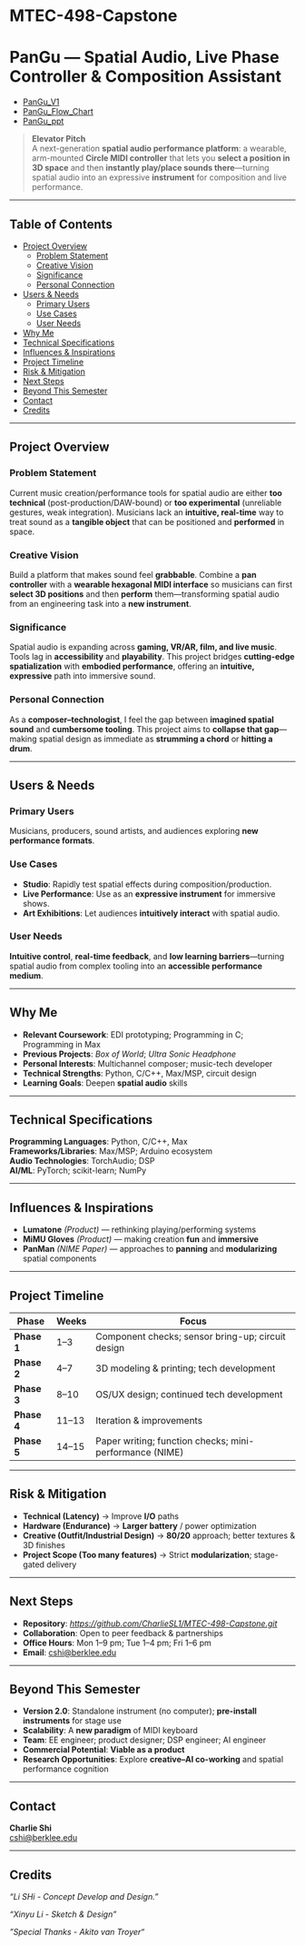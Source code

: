 # MTEC-498-Capstone
# PanGu — Spatial Audio, Live Phase Controller & Composition Assistant
- [PanGu_V1](PanGu_V1.jpg)
- [PanGu_Flow_Chart](PanGu.png)
- [PanGu_ppt](PanGu.pdf)

> **Elevator Pitch**  
> A next-generation **spatial audio performance platform**: a wearable, arm-mounted **Circle MIDI controller** that lets you **select a position in 3D space** and then **instantly play/place sounds there**—turning spatial audio into an expressive **instrument** for composition and live performance.

---

## Table of Contents
- [Project Overview](#project-overview)
  - [Problem Statement](#problem-statement)
  - [Creative Vision](#creative-vision)
  - [Significance](#significance)
  - [Personal Connection](#personal-connection)
- [Users & Needs](#users--needs)
  - [Primary Users](#primary-users)
  - [Use Cases](#use-cases)
  - [User Needs](#user-needs)
- [Why Me](#why-me)
- [Technical Specifications](#technical-specifications)
- [Influences & Inspirations](#influences--inspirations)
- [Project Timeline](#project-timeline)
- [Risk & Mitigation](#risk--mitigation)
- [Next Steps](#next-steps)
- [Beyond This Semester](#beyond-this-semester)
- [Contact](#contact)
- [Credits](#credits)

---

## Project Overview

### Problem Statement
Current music creation/performance tools for spatial audio are either **too technical** (post-production/DAW-bound) or **too experimental** (unreliable gestures, weak integration). Musicians lack an **intuitive, real-time** way to treat sound as a **tangible object** that can be positioned and **performed** in space.

### Creative Vision
Build a platform that makes sound feel **grabbable**. Combine a **pan controller** with a **wearable hexagonal MIDI interface** so musicians can first **select 3D positions** and then **perform** them—transforming spatial audio from an engineering task into a **new instrument**.

### Significance
Spatial audio is expanding across **gaming, VR/AR, film, and live music**. Tools lag in **accessibility** and **playability**. This project bridges **cutting-edge spatialization** with **embodied performance**, offering an **intuitive, expressive** path into immersive sound.

### Personal Connection
As a **composer–technologist**, I feel the gap between **imagined spatial sound** and **cumbersome tooling**. This project aims to **collapse that gap**—making spatial design as immediate as **strumming a chord** or **hitting a drum**.

---

## Users & Needs

### Primary Users
Musicians, producers, sound artists, and audiences exploring **new performance formats**.

### Use Cases
- **Studio**: Rapidly test spatial effects during composition/production.  
- **Live Performance**: Use as an **expressive instrument** for immersive shows.  
- **Art Exhibitions**: Let audiences **intuitively interact** with spatial audio.

### User Needs
**Intuitive control**, **real-time feedback**, and **low learning barriers**—turning spatial audio from complex tooling into an **accessible performance medium**.

---

## Why Me
- **Relevant Coursework**: EDI prototyping; Programming in C; Programming in Max  
- **Previous Projects**: *Box of World*; *Ultra Sonic Headphone*  
- **Personal Interests**: Multichannel composer; music-tech developer  
- **Technical Strengths**: Python, C/C++, Max/MSP, circuit design  
- **Learning Goals**: Deepen **spatial audio** skills

---

## Technical Specifications
**Programming Languages**: Python, C/C++, Max  
**Frameworks/Libraries**: Max/MSP; Arduino ecosystem  
**Audio Technologies**: TorchAudio; DSP  
**AI/ML**: PyTorch; scikit-learn; NumPy

---

## Influences & Inspirations
- **Lumatone** *(Product)* — rethinking playing/performing systems  
- **MiMU Gloves** *(Product)* — making creation **fun** and **immersive**  
- **PanMan** *(NIME Paper)* — approaches to **panning** and **modularizing** spatial components

---

## Project Timeline

| Phase | Weeks | Focus |
|---|---|---|
| **Phase 1** | 1–3 | Component checks; sensor bring-up; circuit design |
| **Phase 2** | 4–7 | 3D modeling & printing; tech development |
| **Phase 3** | 8–10 | OS/UX design; continued tech development |
| **Phase 4** | 11–13 | Iteration & improvements |
| **Phase 5** | 14–15 | Paper writing; function checks; mini-performance (NIME) |

---

## Risk & Mitigation
- **Technical (Latency)** → Improve **I/O** paths  
- **Hardware (Endurance)** → **Larger battery** / power optimization  
- **Creative (Outfit/Industrial Design)** → **80/20** approach; better textures & 3D finishes  
- **Project Scope (Too many features)** → Strict **modularization**; stage-gated delivery

---

## Next Steps
- **Repository**: *https://github.com/CharlieSL1/MTEC-498-Capstone.git*  
- **Collaboration**: Open to peer feedback & partnerships  
- **Office Hours**: Mon 1–9 pm; Tue 1–4 pm; Fri 1–6 pm  
- **Email**: cshi@berklee.edu

---

## Beyond This Semester
- **Version 2.0**: Standalone instrument (no computer); **pre-install instruments** for stage use  
- **Scalability**: A **new paradigm** of MIDI keyboard  
- **Team**: EE engineer; product designer; DSP engineer; AI engineer  
- **Commercial Potential**: **Viable as a product**  
- **Research Opportunities**: Explore **creative–AI co-working** and spatial performance cognition

---

## Contact
**Charlie Shi**  
cshi@berklee.edu

---

## Credits
*“Li SHi - Concept Develop and Design.”*

*“Xinyu Li - Sketch & Design”*

*”Special Thanks - Akito van Troyer“*
